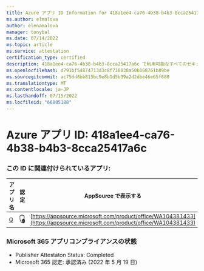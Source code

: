 ```yaml
---
title: Azure アプリ ID Information for 418a1ee4-ca76-4b38-b4b3-8cca25417a6c
ms.author: elmalova
author: elenamalova
manager: tonybal
ms.date: 07/14/2022
ms.topic: article
ms.service: attestation
certification_type: certified
description: 418a1ee4-ca76-4b38-b4b3-8cca25417a6c で利用可能なすべてのセキュリティとコンプライアンス情報。
ms.openlocfilehash: d791bf54874713d3c8f710830a50b168761b89be
ms.sourcegitcommit: ac75dd8bb815bc9e8b1d5b39a2d2dbe46e65f680
ms.translationtype: MT
ms.contentlocale: ja-JP
ms.lasthandoff: 07/15/2022
ms.locfileid: "66805188"
---
```

# <a name="azure-app-id-418a1ee4-ca76-4b38-b4b3-8cca25417a6c"></a>Azure アプリ ID: 418a1ee4-ca76-4b38-b4b3-8cca25417a6c


### <a name="apps-associated-with-this-id"></a>この ID に関連付けられているアプリ:
| **アプリ名** | **認定** | **AppSource で表示する** |
|--------------|---------------|-----------------------|
| [Q](../forward/WA104381433.md) | <img alt="Certified application badge" src="../media/certified-badge.png" height="25" width="25" /> | [https://appsource.microsoft.com/product/office/WA104381433](https://appsource.microsoft.com/product/office/WA104381433) |

### <a name="microsoft-365-app-compliance-status"></a>Microsoft 365 アプリコンプライアンスの状態
- Publisher Attestaton Status: Completed
- Microsoft 365 認定: 承認済み (2022 年 5 月 19 日)

